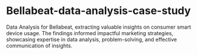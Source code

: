 # Bellabeat-data-analysis-case-study
Data Analysis for Bellabeat, extracting valuable insights on consumer smart device usage. The findings informed impactful marketing strategies, showcasing expertise in data analysis, problem-solving, and effective communication of insights.

